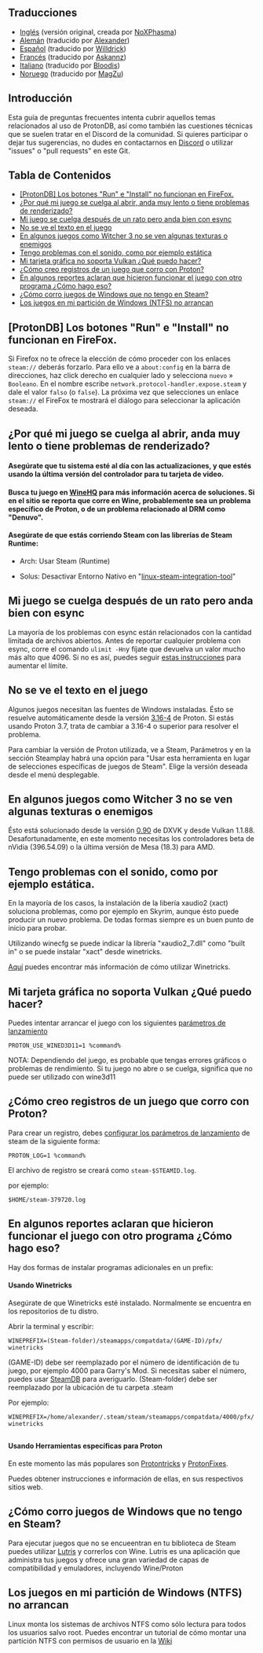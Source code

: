 ## Traducciones
-  [Inglés](README.md) (versión original, creada por [NoXPhasma](https://github.com/NoXPhasma))
-  [Alemán](README_DE.md) (traducido por [Alexander](https://github.com/Alexander88207))
-  [Español](#Tabla-de-Contenidos) (traducido por [Willdrick](https://github.com/Willdrick))
-  [Francés](README_FR.md) (traducido por [Askannz](https://github.com/Askannz))
-  [Italiano](README_IT.md) (traducido por [Bloodis](https://github.com/bloodis))
-  [Noruego](README_NO.md) (traducido por [MagZu](https://github.com/magzu))

## Introducción

Esta guía de preguntas frecuentes intenta cubrir aquellos temas relacionados al uso de ProtonDB, así como también las cuestiones técnicas que se suelen tratar en el Discord de la comunidad. Si quieres participar o dejar tus sugerencias, no dudes en contactarnos en [Discord](https://discord.gg/uuwK9EV) o utilizar "issues" o "pull requests" en este Git.

## Tabla de Contenidos
  - [[ProtonDB] Los botones "Run" e "Install" no funcionan en FireFox.](#protondb-los-botones-run-e-install-no-funcionan-en-firefox)
  - [¿Por qué mi juego se cuelga al abrir, anda muy lento o tiene problemas de renderizado?](#por-que-mi-juego-se-cuelga-al-abrir-anda-muy-lento-o-tiene-problemas-de-renderizado)
  - [Mi juego se cuelga después de un rato pero anda bien con esync](#mi-juego-se-cuelga-despues-de-un-rato-pero-anda-bien-con-esync)
  - [No se ve el texto en el juego](#no-se-ve-el-texto-en-el-juego)
  - [En algunos juegos como Witcher 3 no se ven algunas texturas o enemigos](#en-algunos-juegos-como-witcher-3-no-se-ven-algunas-texturas-o-enemigos)
  - [Tengo problemas con el sonido, como por ejemplo estática](#tengo-problemas-con-el-sonido-como-por-ejemplo-est%C3%A1tica)
  - [Mi tarjeta gráfica no soporta Vulkan ¿Qué puedo hacer?](#mi-tarjeta-gráfica-no-soporta-vulkan-qué-puedo-hacer)
  - [¿Cómo creo registros de un juego que corro con Proton?](#como-creo-registros-de-un-juego-que-corro-con-proton)
  - [En algunos reportes aclaran que hicieron funcionar el juego con otro programa ¿Cómo hago eso?](#en-algunos-reportes-aclaran-que-hicieron-funcionar-el-juego-con-otro-programa-como-hago-eso)
  - [¿Cómo corro juegos de Windows que no tengo en Steam?](#como-corro-juegos-de-windows-que-no-tengo-en-steam)
  - [Los juegos en mi partición de Windows (NTFS) no arrancan](#los-juegos-en-mi-particion-de-windows-ntfs-no-arrancan)

## [ProtonDB] Los botones "Run" e "Install" no funcionan en FireFox.
Si Firefox no te ofrece la elección de cómo proceder con los enlaces `steam://` deberás forzarlo. Para ello ve a `about:config` en la barra de direcciones, haz click derecho en cualquier lado y selecciona `nuevo` » `Booleano`. En el nombre escribe `network.protocol-handler.expose.steam` y dale el valor `falso` (o `false`). La próxima vez que selecciones un enlace `steam://` el FireFox te mostrará el diálogo para seleccionar la aplicación deseada.

## ¿Por qué mi juego se cuelga al abrir, anda muy lento o tiene problemas de renderizado?

#### Asegúrate que tu sistema esté al día con las actualizaciones, y que estés usando la última versión del controlador para tu tarjeta de video.

#### Busca tu juego en [WineHQ](https://appdb.winehq.org) para más información acerca de soluciones. Si en el sitio se reporta que corre en Wine, probablemente sea un problema específico de Proton, o de un problema relacionado al DRM como "Denuvo".

#### Asegúrate de que estás corriendo Steam con las librerías de Steam Runtime:

- Arch: Usar Steam (Runtime)

- Solus: Desactivar Entorno Nativo en "[linux-steam-integration-tool](https://raw.githubusercontent.com/solus-project/linux-steam-integration/master/.github/LSI_Settings.png)"


## Mi juego se cuelga después de un rato pero anda bien con esync

La mayoría de los problemas con esync están relacionados con la cantidad limitada de archivos abiertos. Antes de reportar cualquier problema con esync, corre el comando `ulimit -Hn`y fíjate que devuelva un valor mucho más alto que 4096. Si no es así, puedes seguir [estas instrucciones](https://github.com/zfigura/wine/blob/esync/README.esync) para aumentar el límite.


## No se ve el texto en el juego

Algunos juegos necesitan las fuentes de Windows instaladas. Ésto se resuelve automáticamente desde la versión [3.16-4](https://github.com/ValveSoftware/Proton/wiki/Changelog#316-4) de Proton. Si estás usando Proton 3.7, trata de cambiar a 3.16-4 o superior para resolver el problema.

Para cambiar la versión de Proton utilizada, ve a Steam, Parámetros y en la sección Steamplay habrá una opción para "Usar esta herramienta en lugar de selecciones específicas de juegos de Steam". Elige la versión deseada desde el menú desplegable.


## En algunos juegos como Witcher 3 no se ven algunas texturas o enemigos

Ésto está solucionado desde la versión [0.90](https://github.com/doitsujin/dxvk/releases/tag/v0.90) de DXVK y desde Vulkan 1.1.88. Desafortunadamente, en este momento necesitas los controladores beta de nVidia (396.54.09) o la última versión de Mesa (18.3) para AMD.

## Tengo problemas con el sonido, como por ejemplo estática.

En la mayoría de los casos, la instalación de la libería xaudio2 (xact) soluciona problemas, como por ejemplo en Skyrim, aunque ésto puede producir un nuevo problema. De todas formas siempre es un buen punto de inicio para probar.

Utilizando winecfg se puede indicar la librería "xaudio2_7.dll" como "built in" o se puede instalar "xact" desde winetricks.

[Aquí](#en-algunos-reportes-aclaran-que-hicieron-funcionar-el-juego-con-otro-programa-como-hago-eso) puedes encontrar más información de cómo utilizar Winetricks.

## Mi tarjeta gráfica no soporta Vulkan ¿Qué puedo hacer?

Puedes intentar arrancar el juego con los siguientes [parámetros de lanzamiento](https://support.steampowered.com/kb_article.php?ref=1040-JWMT-2947)

```
PROTON_USE_WINED3D11=1 %command%
```

NOTA: Dependiendo del juego, es probable que tengas errores gráficos o problemas de rendimiento.
Si tu juego no abre o se cuelga, significa que no puede ser utilizado con wine3d11

## ¿Cómo creo registros de un juego que corro con Proton?

Para crear un registro, debes [configurar los parámetros de lanzamiento](https://support.steampowered.com/kb_article.php?ref=1040-JWMT-2947) de steam de la siguiente forma:

```
PROTON_LOG=1 %command%
```

El archivo de registro se creará como `steam-$STEAMID.log`. 

por ejemplo:

```
$HOME/steam-379720.log
```

## En algunos reportes aclaran que hicieron funcionar el juego con otro programa ¿Cómo hago eso?

Hay dos formas de instalar programas adicionales en un prefix:

#### Usando Winetricks
Asegúrate de que Winetricks esté instalado. Normalmente se encuentra en los repositorios de tu distro.


Abrir la terminal y escribir:
```
WINEPREFIX=(Steam-folder)/steamapps/compatdata/(GAME-ID)/pfx/ winetricks
```
(GAME-ID) debe ser reemplazado por el número de identificación de tu juego, por ejemplo 4000 para Garry's Mod. Si necesitas saber el número, puedes usar [SteamDB](https://steamdb.info) para averiguarlo.
(Steam-folder) debe ser reemplazado por la ubicación de tu carpeta .steam

Por ejemplo:

```
WINEPREFIX=/home/alexander/.steam/steam/steamapps/compatdata/4000/pfx/ winetricks
```
##
#### Usando Herramientas específicas para Proton

En este momento las más populares son [Protontricks](https://github.com/Sirmentio/protontricks) y [ProtonFixes](https://github.com/simons-public/protonfixes).

Puedes obtener instrucciones e información de ellas, en sus respectivos sitios web.

## ¿Cómo corro juegos de Windows que no tengo en Steam?

Para ejecutar juegos que no se encueentran en tu biblioteca de Steam puedes utilizar [Lutris](https://lutris.net/) y correrlos con Wine. Lutris es una aplicación que administra tus juegos y ofrece una gran variedad de capas de compatibilidad y emuladores, incluyendo Wine/Proton

## Los juegos en mi partición de Windows (NTFS) no arrancan

Linux monta los sistemas de archivos NTFS como sólo lectura para todos los usuarios salvo root. Puedes encontrar un tutorial de cómo montar una partición NTFS con permisos de usuario en la [Wiki](https://github.com/ValveSoftware/Proton/wiki/Using-a-NTFS-disk-with-Linux-and-Windows)
